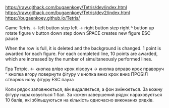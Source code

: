 https://raw.githack.com/bugaenkoey/Tetris/dev/index.html
https://raw.githack.com/bugaenkoey/Tetris/dev2/index.html
https://bugaenkoey.github.io/Tetris/

Game Tetris.
<- left button step left
-> right button step right
^ button up rotate figure
v button down step down
SPACE creates new figure
ESC pause

When the row is full, it is deleted and the background is changed.
1 point is awarded for each figure. For each completed line, 10 points are awarded, which are increased by the number of simultaneously performed lines.

Гра Тетріс.
<- кнопка вліво крок ліворуч
-> кнопка вправо крок праворуч
^ кнопка вгору повернути фігуру
v кнопка вниз крок вниз
ПРОБІЛ створює нову фігуру
ESC пауза

Коли рядок заповнюється, він видаляється, а фон змінюється.
За кожну фігуру нараховується 1 бал. За кожен завершений рядок нараховується 10 балів, які збільшуються на кількість одночасно виконаних рядків.
